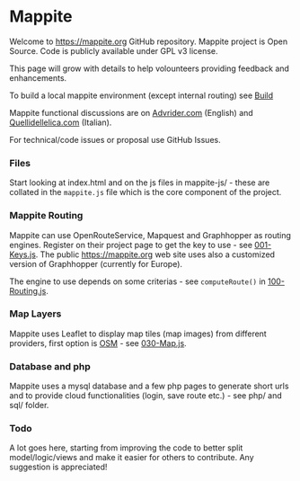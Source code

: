 # Mappite 

Welcome to https://mappite.org GitHub repository. Mappite project is Open Source. Code is publicly available under GPL v3 license.

This page will grow with details to help volounteers providing feedback and enhancements. 

To build a local mappite environment (except internal routing) see [Build](./Build.md) 

Mappite functional discussions are on [Advrider.com](https://advrider.com/f/threads/mappite-org-create-routes-easily-feedback-wanted.1055040/) (English) and [Quellidellelica.com](quellidellelica.com/vbforums/showthread.php?t=433039) (Italian).

For technical/code issues or proposal use GitHub Issues.

### Files

Start looking at index.html and on the js files in mappite-js/ - these are collated in the `mappite.js` file which is the core component of the project.

### Mappite Routing 

Mappite can use OpenRouteService, Mapquest and Graphhopper as routing engines. Register on their project page to get the key to use - see [001-Keys.js](mappite-js/001-Keys.js).  The public https://mappite.org web site uses also a customized version of Graphhopper (currently for Europe).

The engine to use depends on some criterias - see `computeRoute()` in [100-Routing.js](mappite-js/100-Routing.js). 

### Map Layers

Mappite uses Leaflet to display map tiles (map images) from different providers, first option is [OSM](https://openstreetmap.org) - see [030-Map.js](mappite-js/030-Map.js).

### Database and php

Mappite uses a mysql database and a few php pages to generate short urls and to provide cloud functionalities (login, save route etc.) - see php/ and sql/ folder.

### Todo

A lot goes here, starting from improving the code to better split model/logic/views and make it easier for others to contribute. Any suggestion is appreciated!

<!--
**mappite/mappite** is a ✨ _special_ ✨ repository because its `README.md` (this file) appears on your GitHub profile.

Here are some ideas to get you started:

- 🔭 I’m currently working on ...
- 🌱 I’m currently learning ...
- 👯 I’m looking to collaborate on ...
- 🤔 I’m looking for help with ...
- 💬 Ask me about ...
- 📫 How to reach me: ...
- 😄 Pronouns: ...
- ⚡ Fun fact: ...
-->
